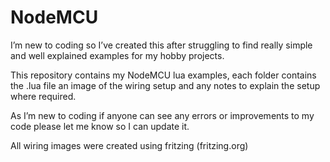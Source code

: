 ﻿# NodeMCU

I’m new to coding so I’ve created this after struggling to find really simple and well explained examples for my hobby projects.

This repository  contains my NodeMCU lua examples, each folder contains the .lua file an image of the wiring setup and any notes to explain the setup where required.

As I’m new to coding if anyone can see any errors or improvements to my code please let me know so I can update it.

All wiring images were created using fritzing (fritzing.org)
